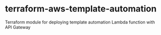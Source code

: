 # terraform-aws-template-automation
Terraform module for deploying template automation Lambda function with API Gateway
